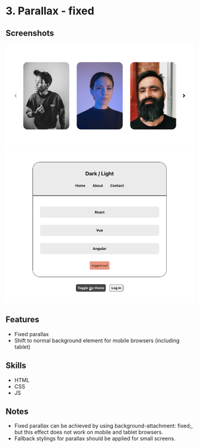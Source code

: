 # 3. Parallax - fixed
## Screenshots
![screenshot-01](./screenshots/screenshot-01.png)
![screen-recording-01](./screenshots/screen-recording-01.gif)

## Features
- Fixed parallax
- Shift to normal background element for mobile browsers (including tablet)

## Skills
- HTML
- CSS
- JS

## Notes
- Fixed parallax can be achieved by using background-attachment: fixed;, but this effect does not work on mobile and tablet browsers.
- Fallback stylings for parallax should be applied for small screens.